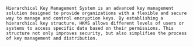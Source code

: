     Hierarchical Key Management System is an advanced key management solution designed to provide organizations with a flexible and secure way to manage and control encryption keys. By establishing a hierarchical key structure, HKMS allows different levels of users or systems to access specific data based on their permissions. This structure not only improves security, but also simplifies the process of key management and distribution.
